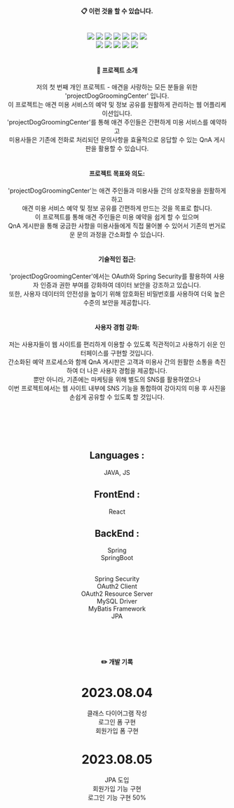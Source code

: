 
<div align="center"> 


  
 <br />
 <br />
  
####  :clipboard: 이런 것을 할 수 있습니다.
  
<br />
  
<img src="https://img.shields.io/badge/JAVA-007396?style=for-the-badge&logo=Java&logoColor=white">
<img src="https://img.shields.io/badge/JavaScript-F7DF1E?style=for-the-badge&logo=JavaScript&logoColor=white">
<img src="https://img.shields.io/badge/React-61DAFB?style=for-the-badge&logo=React&logoColor=white"/>
<img src="https://img.shields.io/badge/Spring-6DB33F?style=for-the-badge&logo=Spring&logoColor=white">
<img src="https://img.shields.io/badge/SpringBoot-6DB33F?style=for-the-badge&logo=SpringBoot&logoColor=white">
<img src="https://img.shields.io/badge/HTML5-E34F26?style=for-the-badge&logo=HTML5&logoColor=white">
<img src="https://img.shields.io/badge/CSS3-1572B6?style=for-the-badge&logo=CSS3&logoColor=white"> <br>
<img src="https://img.shields.io/badge/MySQL-4479A1?style=for-the-badge&logo=MySQL&logoColor=white">
<img src="https://img.shields.io/badge/Oracle-F80000?style=for-the-badge&logo=Oracle&logoColor=white"> 
<img src="https://img.shields.io/badge/github-181717?style=for-the-badge&logo=github&logoColor=white">
<img src="https://img.shields.io/badge/VSCode-007ACC?style=for-the-badge&logo=VisualStudioCode&logoColor=white">
<img src="https://img.shields.io/badge/Intellijidea-007ACC?style=for-the-badge&logo=intellijidea&logoColor=white">
 
  <br />
  <br />


#### 💬 프로젝트 소개

저의 첫 번째 개인 프로젝트 - 애견을 사랑하는 모든 분들을 위한 'projectDogGroomingCenter' 입니다.<br /> 
이 프로젝트는 애견 미용 서비스의 예약 및 정보 공유를 원활하게 관리하는 웹 어플리케이션입니다.<br />
'projectDogGroomingCenter'를 통해 애견 주인들은 간편하게 미용 서비스를 예약하고<br />
미용사들은 기존에 전화로 처리되던 문의사항을 효율적으로 응답할 수 있는 QnA 게시판을 활용할 수 있습니다.<br />
<br />

#### 프로젝트 목표와 의도:<br />
'projectDogGroomingCenter'는 애견 주인들과 미용사들 간의 상호작용을 원활하게 하고<br />
애견 미용 서비스 예약 및 정보 공유를 간편하게 만드는 것을 목표로 합니다.<br />
이 프로젝트를 통해 애견 주인들은 미용 예약을 쉽게 할 수 있으며<br />
QnA 게시판을 통해 궁금한 사항을 미용사들에게 직접 물어볼 수 있어서 기존의 번거로운 문의 과정을 간소화할 수 있습니다.<br />
<br />

#### 기술적인 접근:<br />
'projectDogGroomingCenter'에서는 OAuth와 Spring Security를 활용하여 사용자 인증과 권한 부여를 강화하여 데이터 보안을 강조하고 있습니다.<br />
또한, 사용자 데이터의 안전성을 높이기 위해 암호화된 비밀번호를 사용하여 더욱 높은 수준의 보안을 제공합니다.<br />
<br />

#### 사용자 경험 강화:<br />
저는 사용자들이 웹 사이트를 편리하게 이용할 수 있도록 직관적이고 사용하기 쉬운 인터페이스를 구현할 것입니다.<br />
간소화된 예약 프로세스와 함께 QnA 게시판은 고객과 미용사 간의 원활한 소통을 촉진하여 더 나은 사용자 경험을 제공합니다.<br />
뿐만 아니라, 기존에는 마케팅을 위해 별도의 SNS를 활용하였으나<br />
이번 프로젝트에서는 웹 사이트 내부에 SNS 기능을 통합하여 강아지의 미용 후 사진을 손쉽게 공유할 수 있도록 할 것입니다.

<br/>
<br/>
<br/>
<br/>

## Languages : <br />
JAVA, JS<br />

## FrontEnd :
React
<br />

## BackEnd :  <br />
Spring<br />
SpringBoot  <br />
<br />

Spring Security<br />
OAuth2 Client<br />
OAuth2 Resource Server<br />
MySQL Driver<br />
MyBatis Framework<br />
JPA<br />
<br />




          

<br/>
<br/>


   #### :pencil2: 개발 기록
   
 # 2023.08.04
   클래스 다이어그램 작성<br/>
   로그인 폼 구현<br/>
   회원가입 폼 구현<br/>
 
 
 # 2023.08.05
   JPA 도입<br/>
   회원가입 기능 구현<br/>
   로그인 기능 구현 50%<br/>
   
